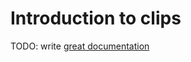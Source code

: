 # Introduction to clips

TODO: write [great documentation](http://jacobian.org/writing/what-to-write/)
